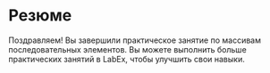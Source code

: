 # Резюме

Поздравляем! Вы завершили практическое занятие по массивам последовательных элементов. Вы можете выполнить больше практических занятий в LabEx, чтобы улучшить свои навыки.
